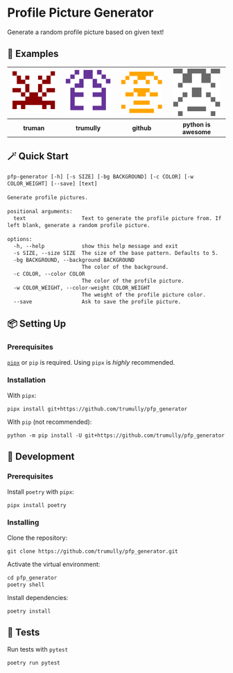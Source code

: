 # Profile Picture Generator
Generate a random profile picture based on given text!

## 🔎 Examples
<table>
    <tr>
        <th><img src="examples/truman.png" alt="truman"/ width="90%"></th>
        <th><img src="examples/trumully.png" alt="trumully" width="90%"/></th>
        <th><img src="examples/github.png" alt="github" width="90%"></th>
        <th><img src="examples/python is awesome.png" alt="python is awesome" width="90%"></th>
    </tr>
    <tr>
        <th>truman</th>
        <th>trumully</th>
        <th>github</th>
        <th>python is awesome</th>
    </tr>
</table>

## 🪄 Quick Start
```shell
pfp-generator [-h] [-s SIZE] [-bg BACKGROUND] [-c COLOR] [-w COLOR_WEIGHT] [--save] [text]

Generate profile pictures.

positional arguments:
  text                  Text to generate the profile picture from. If left blank, generate a random profile picture.

options:
  -h, --help            show this help message and exit
  -s SIZE, --size SIZE  The size of the base pattern. Defaults to 5.
  -bg BACKGROUND, --background BACKGROUND
                        The color of the background.
  -c COLOR, --color COLOR
                        The color of the profile picture.
  -w COLOR_WEIGHT, --color-weight COLOR_WEIGHT
                        The weight of the profile picture color.
  --save                Ask to save the profile picture.
```

## 📦 Setting Up
### Prerequisites
[`pipx`](https://pipx.pypa.io/stable/installation/) or `pip` is required. Using `pipx` is *highly* recommended.

### Installation
With `pipx`:
```shell
pipx install git+https://github.com/trumully/pfp_generator
```

With `pip` (not recommended):
```shell
python -m pip install -U git+https://github.com/trumully/pfp_generator
```

## 🧰 Development
### Prerequisites
Install `poetry` with `pipx`:
```shell
pipx install poetry
```
### Installing
Clone the repository:
```shell
git clone https://github.com/trumully/pfp_generator.git
```
Activate the virtual environment:
```shell
cd pfp_generator
poetry shell
```
Install dependencies:
```shell
poetry install
```

## 🧬 Tests
Run tests with `pytest`
```shell
poetry run pytest
```